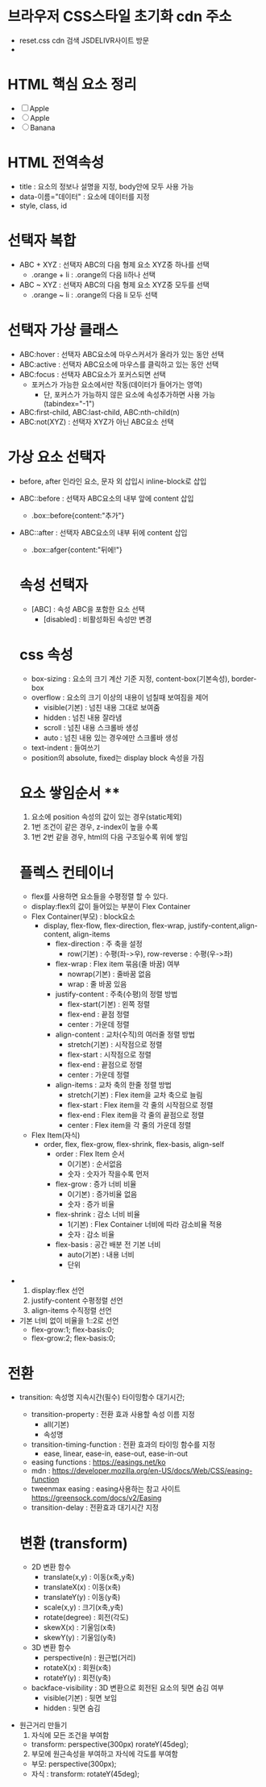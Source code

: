 # 브라우저 CSS스타일 초기화 cdn 주소
- reset.css cdn 검색 JSDELIVR사이트 방문
- <link rel="stylesheet" href="https://cdn.jsdelivr.net/npm/reset-css@5.0.1/reset.min.css">

# HTML 핵심 요소 정리
- <lable><input type="checkbox" />Apple</lable>
- <lable><input type="radio" name="fruits" />Apple</lable>
- <lable><input type="radio" name="fruits" />Banana</lable>

# HTML 전역속성
- title : 요소의 정보나 설명을 지정, body안에 모두 사용 가능
- data-이름="데이터" : 요소에 데이터를 지정
- style, class, id

# 선택자 복합
- ABC + XYZ : 선택자 ABC의 다음 형제 요소 XYZ중 하나를 선택
  - .orange + li : .orange의 다음 li하나 선택
- ABC ~ XYZ : 선택자 ABC의 다음 형제 요소 XYZ중 모두를 선택
  - .orange ~ li : .orange의 다음 li 모두 선택

# 선택자 가상 클래스
- ABC:hover : 선택자 ABC요소에 마우스커서가 올라가 있는 동안 선택
- ABC:active : 선택자 ABC요소에 마우스를 클릭하고 있는 동안 선택
- ABC:focus : 선택자 ABC요소가 포커스되면 선택
  - 포커스가 가능한 요소에서만 작동(데이터가 들어가는 영역)
    - 단, 포커스가 가능하지 않은 요소에 속성추가하면 사용 가능(tabindex="-1")
- ABC:first-child, ABC:last-child, ABC:nth-child(n)
- ABC:not(XYZ) : 선택자 XYZ가 아닌 ABC요소 선택

# 가상 요소 선택자
- before, after 인라인 요소, 문자 외 삽입시 inline-block로 삽입
- ABC::before : 선택자 ABC요소의 내부 앞에 content 삽입
  - .box::before{content:"추가"}
- ABC::after : 선택자 ABC요소의 내부 뒤에 content 삽입
  - .box::afger{content:"뒤에!"}

  # 속성 선택자
  - [ABC] : 속성 ABC을 포함한 요소 선택
    - [disabled] : 비활성화된 속성만 변경

  # css 속성
  - box-sizing : 요소의 크기 계산 기준 지정, content-box(기본속성), border-box
  - overflow : 요소의 크기 이상의 내용이 넘칠때 보여짐을 제어
    - visible(기본) : 넘친 내용 그대로 보여줌
    - hidden : 넘친 내용 잘라냄
    - scroll : 넘친 내용 스크롤바 생성
    - auto : 넘친 내용 있는 경우에만 스크롤바 생성
  - text-indent : 들여쓰기
  - position의 absolute, fixed는 display block 속성을 가짐

  # 요소 쌓임순서 **
  1) 요소에 position 속성의 값이 있는 경우(static제외)
  2) 1번 조건이 같은 경우, z-index이 높을 수록
  3) 1번 2번 같을 경우, html의 다음 구조일수록 위에 쌓임

  # 플렉스 컨테이너
  - flex를 사용하면 요소들을 수평정렬 할 수 있다.
  - display:flex의 값이 들어있는 부분이 Flex Container
  - Flex Container(부모) : block요소
    - display, flex-flow, flex-direction, flex-wrap, justify-content,align-content, align-items
      - flex-direction : 주 축을 설정
        - row(기본) : 수평(좌->우), row-reverse : 수평(우->좌)
      - flex-wrap : Flex item 묶음(줄 바꿈) 여부
        - nowrap(기본) : 줄바꿈 없음
        - wrap : 줄 바꿈 있음
      - justify-content : 주축(수평)의 정렬 방법
        - flex-start(기본) : 왼쪽 정렬
        - flex-end : 끝점 정렬
        - center : 가운데 정렬
      - align-content : 교차(수직)의 여러줄 정렬 방법
        - stretch(기본) : 시작점으로 정렬
        - flex-start : 시작점으로 정렬
        - flex-end : 끝점으로 정렬
        - center : 가운데 정렬
      - align-items : 교차 축의 한줄 정렬 방법
        - stretch(기본) : Flex item을 교차 축으로 늘림
        - flex-start : Flex item을 각 줄의 시작점으로 정렬
        - flex-end : Flex item을 각 줄의 끝점으로 정렬
        - center : Flex item을 각 줄의 가운데 정렬
  - Flex Item(자식)
    - order, flex, flex-grow, flex-shrink, flex-basis, align-self
      - order : Flex Item 순서
        - 0(기본) : 순서없음
        - 숫자 : 숫자가 작을수록 먼저
      - flex-grow : 증가 너비 비율
        - 0(기본) : 증가비율 없음
        - 숫자 : 증가 비율
      - flex-shrink : 감소 너비 비율
        - 1(기본) : Flex Container 너비에 따라 감소비율 적용
        - 숫자 : 감소 비율
      - flex-basis : 공간 배분 전 기본 너비
        - auto(기본) : 내용 너비
        - 단위 
* 1) display:flex 선언
  2) justify-content 수평정렬 선언
  3) align-items 수직정렬 선언
* 기본 너비 없이 비율을 1::2로 선언
  - flex-grow:1; flex-basis:0;
  - flex-grow:2; flex-basis:0;

# 전환
- transition: 속성명 지속시간(필수) 타이밍함수 대기시간;
  - transition-property : 전환 효과 사용할 속성 이름 지정
    - all(기본)
    - 속성명
  - transition-timing-function : 전환 효과의 타이밍 함수를 지정
    - ease, linear, ease-in, ease-out, ease-in-out
  - easing functions : https://easings.net/ko
  - mdn : https://developer.mozilla.org/en-US/docs/Web/CSS/easing-function
  - tweenmax easing : easing사용하는 참고 사이트 https://greensock.com/docs/v2/Easing
  - transition-delay : 전환효과 대기시간 지정

  # 변환 (transform)
  - 2D 변환 함수
    - translate(x,y) : 이동(x축,y축)
    - translateX(x) : 이동(x축)
    - translateY(y) : 이동(y축)
    - scale(x,y) : 크기(x축,y축)
    - rotate(degree) : 회전(각도)
    - skewX(x) : 기울임(x축)
    - skewY(y) : 기울임(y축) 
  - 3D 변환 함수
    - perspective(n) : 원근법(거리)
    - rotateX(x) : 회원(x축)
    - rotateY(y) : 회전(y축)
  - backface-visibility : 3D 변환으로 회전된 요소의 뒷면 숨김 여부
    - visible(기본) : 뒷면 보임
    - hidden : 뒷면 숨김
* 원근거리 만들기
  1) 자식에 모든 조건을 부여함
    - transform: perspective(300px) rorateY(45deg);
  2) 부모에 원근속성을 부여하고 자식에 각도를 부여함
    - 부모: perspective(300px);
    - 자식 : transform: rotateY(45deg);


